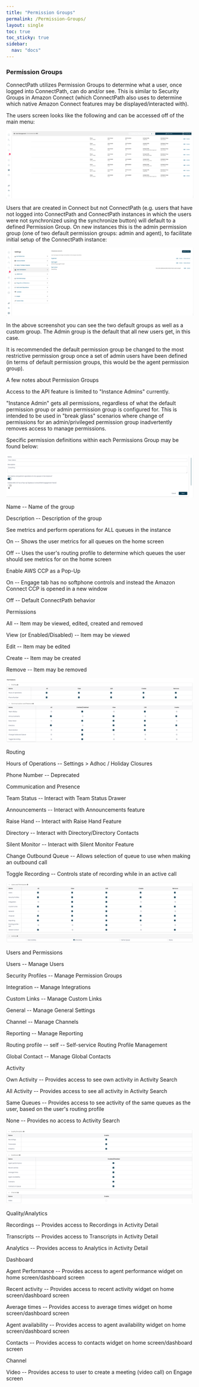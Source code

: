 ```yaml
---
title: "Permission Groups"
permalink: /Permission-Groups/
layout: single
toc: true
toc_sticky: true
sidebar:
  nav: "docs"
---
```


### Permission Groups

ConnectPath utilizes Permission Groups to determine what a user, once
logged into ConnectPath, can do and/or see. This is similar to Security
Groups in Amazon Connect (which ConnectPath also uses to determine which
native Amazon Connect features may be displayed/interacted with).

The users screen looks like the following and can be accessed off of the
main menu:

![](./Permission-Groups/media/image1.png)

Users that are created in Connect but not ConnectPath (e.g. users that
have not logged into ConnectPath and ConnectPath instances in which the
users were not synchronized using the synchronize button) will default
to a defined Permission Group. On new instances this is the admin
permission group (one of two default permission groups: admin and
agent), to facilitate initial setup of the ConnectPath instance:

![](./Permission-Groups/media/image2.png)

In the above screenshot you can see the two default groups as well as a
custom group. The Admin group is the default that all new users get, in
this case.

It is recommended the default permission group be changed to the most
restrictive permission group once a set of admin users have been defined
(in terms of default permission groups, this would be the agent
permission group).

A few notes about Permission Groups

Access to the API feature is limited to "Instance Admins" currently.

"Instance Admin" gets all permissions, regardless of what the default
permission group or admin permission group is configured for. This is
intended to be used in "break glass" scenarios where change of
permissions for an admin/privileged permission group inadvertently
removes access to manage permissions.

Specific permission definitions within each Permissions Group may be
found below:

![](./Permission-Groups/media/image3.png)

Name -- Name of the group

Description -- Description of the group

See metrics and perform operations for ALL queues in the instance

On -- Shows the user metrics for all queues on the home screen

Off -- Uses the user's routing profile to determine which queues the
user should see metrics for on the home screen

Enable AWS CCP as a Pop-Up

On -- Engage tab has no softphone controls and instead the Amazon
Connect CCP is opened in a new window

Off -- Default ConnectPath behavior

Permissions

All -- Item may be viewed, edited, created and removed

View (or Enabled/Disabled) -- Item may be viewed

Edit -- Item may be edited

Create -- Item may be created

Remove -- Item may be removed

![](./Permission-Groups/media/image4.png)

Routing

Hours of Operations -- Settings \> Adhoc / Holiday Closures

Phone Number -- Deprecated

Communication and Presence

Team Status -- Interact with Team Status Drawer

Announcements -- Interact with Announcements feature

Raise Hand -- Interact with Raise Hand Feature

Directory -- Interact with Directory/Directory Contacts

Silent Monitor -- Interact with Silent Monitor Feature

Change Outbound Queue -- Allows selection of queue to use when making an
outbound call

Toggle Recording -- Controls state of recording while in an active call

![](./Permission-Groups/media/image5.png)

Users and Permissions

Users -- Manage Users

Security Profiles -- Manage Permission Groups

Integration -- Manage Integrations

Custom Links -- Manage Custom Links

General -- Manage General Settings

Channel -- Manage Channels

Reporting -- Manage Reporting

Routing profile -- self -- Self-service Routing Profile Management

Global Contact -- Manage Global Contacts

Activity

Own Activity -- Provides access to see own activity in Activity Search

All Activity -- Provides access to see all activity in Activity Search

Same Queues -- Provides access to see activity of the same queues as the
user, based on the user's routing profile

None -- Provides no access to Activity Search

![](./Permission-Groups/media/image6.png)

Quality/Analytics

Recordings -- Provides access to Recordings in Activity Detail

Transcripts -- Provides access to Transcripts in Activity Detail

Analytics -- Provides access to Analytics in Activity Detail

Dashboard

Agent Performance -- Provides access to agent performance widget on home
screen/dashboard screen

Recent activity -- Provides access to recent activity widget on home
screen/dashboard screen

Average times -- Provides access to average times widget on home
screen/dashboard screen

Agent availability -- Provides access to agent availability widget on
home screen/dashboard screen

Contacts -- Provides access to contacts widget on home screen/dashboard
screen

Channel

Video -- Provides access to user to create a meeting (video call) on
Engage screen

